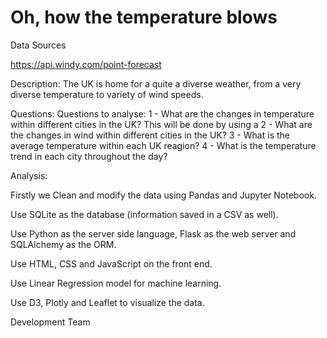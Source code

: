 # Oh, how the temperature blows


Data Sources

https://api.windy.com/point-forecast

Description:
The UK is home for a quite a diverse weather, from a very diverse temperature to variety of wind speeds.


Questions:
Questions to analyse:
1 - What are the changes in temperature within different cities in the UK?
  This will be done by using a 
2 - What are the changes in wind within different cities in the UK?
3 - What is the average temperature within each UK reagion?
4 - What is the temperature trend in each city throughout the day?


Analysis:

Firstly we Clean and modify the data using Pandas and Jupyter Notebook.

Use SQLite as the database (information saved in a CSV as well).

Use Python as the server side language, Flask as the web server and SQLAlchemy as the ORM.

Use HTML, CSS and JavaScript on the front end.

Use Linear Regression model for machine learning.

Use D3, Plotly and Leaflet to visualize the data.

Development Team
